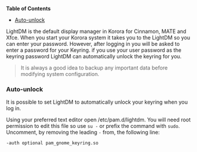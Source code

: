 

**Table of Contents**  

- [Auto-unlock](#auto-unlock)



LightDM is the default display manager in Korora for Cinnamon, MATE and Xfce. When you start your Korora system it takes you to the LightDM so you can enter your password. However, after logging in you will be asked to enter a password for your Keyring. if you use your user password as the keyring password LightDM can automatically unlock the keyring for you.
>It is always a good idea to backup any important data before modifying system configuration.

### Auto-unlock
It is possible to set LightDM to automatically unlock your keyring when you log in.

Using your preferred text editor open /etc/pam.d/lightdm. You will need root permission to edit this file so use `su -` or prefix the command with `sudo`. Uncomment, by removing the leading `-` from, the following line:
```bash
-auth optional pam_gnome_keyring.so
```